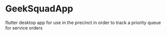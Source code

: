 # GeekSquadApp
flutter desktop app for use in the precinct in order to track a priority queue for service orders
